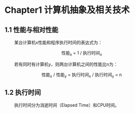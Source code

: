 # Chapter1 计算机抽象及相关技术
## 1.1 性能与相对性能
&nbsp;&nbsp;&nbsp;&nbsp;&nbsp;&nbsp;&nbsp;&nbsp;某台计算机x性能和程序执行时间的表达式为：
<p align="center">性能<sub>x</sub> = 1 / 执行时间<sub>x</sub></p>
&nbsp;&nbsp;&nbsp;&nbsp;&nbsp;&nbsp;&nbsp;&nbsp;若有同时有计算机y，则两台计算机之间的性能比n为：
<p align="center">性能<sub>x</sub> / 性能<sub>y</sub> = 执行时间<sub>x</sub> / 执行时间<sub>y</sub> = n</p>

## 1.2 执行时间
&nbsp;&nbsp;&nbsp;&nbsp;&nbsp;&nbsp;&nbsp;&nbsp;执行时间分为消逝时间（Elapsed Time）和CPU时间。
